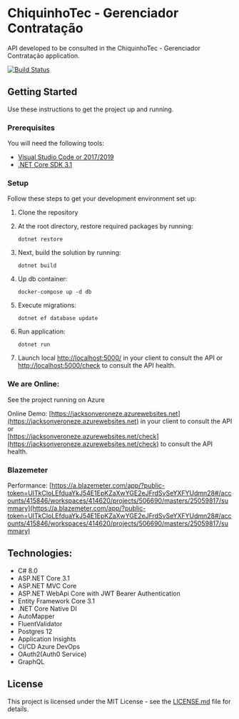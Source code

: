 # ChiquinhoTec - Gerenciador Contratação

API developed to be consulted in the ChiquinhoTec - Gerenciador Contratação application.

[![Build Status](https://dev.azure.com/Jackson-Veroneze/ChiquinhoTec.GerenciadorContratacao/_apis/build/status/Deploy%20Azure%20Web%20App%20for%20ASP.NET-CI?branchName=master)](https://dev.azure.com/Jackson-Veroneze/ChiquinhoTec.GerenciadorContratacao/_build/latest?definitionId=1&branchName=master)

## Getting Started
Use these instructions to get the project up and running.

### Prerequisites
You will need the following tools:

* [Visual Studio Code or 2017/2019](https://www.visualstudio.com/downloads/)
* [.NET Core SDK 3.1](https://www.microsoft.com/net/download/dotnet-core/2.2)

### Setup
Follow these steps to get your development environment set up:

  1. Clone the repository
  
  2. At the root directory, restore required packages by running:
     ```
     dotnet restore
     ```
  3. Next, build the solution by running:
     ```
     dotnet build
     ```
  3. Up db container:
     ```
     docker-compose up -d db
     ```
  4. Execute migrations:
     ```
     dotnet ef database update
     ```
  5. Run application:
     ```
	 dotnet run 
	   ```
  5. Launch local [http://localhost:5000/](http://localhost:5000/) in your client to consult the API or  
     [http://localhost:5000/check](http://localhost:5000/check) to consult the API health.

### We are Online:

See the project running on Azure

Online Demo: [https://jacksonveroneze.azurewebsites.net](https://jacksonveroneze.azurewebsites.net) in your client to consult the API or  
  [https://jacksonveroneze.azurewebsites.net/check](https://jacksonveroneze.azurewebsites.net/check) to consult the API health.
  
### Blazemeter
Performance: [https://a.blazemeter.com/app/?public-token=UITkCloLEfduaYkJ54E1EpKZaXwYGE2eJFrdSvSeYXFYUdmn28#/accounts/415846/workspaces/414620/projects/506690/masters/25059817/summary](https://a.blazemeter.com/app/?public-token=UITkCloLEfduaYkJ54E1EpKZaXwYGE2eJFrdSvSeYXFYUdmn28#/accounts/415846/workspaces/414620/projects/506690/masters/25059817/summary)

## Technologies:

- C# 8.0
- ASP.NET Core 3.1
- ASP.NET MVC Core 
- ASP.NET WebApi Core with JWT Bearer Authentication
- Entity Framework Core 3.1
- .NET Core Native DI
- AutoMapper
- FluentValidator
- Postgres 12
- Application Insights
- CI/CD Azure DevOps
- OAuth2(Auth0 Service)
- GraphQL

## License

This project is licensed under the MIT License - see the [LICENSE.md](https://github.com/jacksonveroneze/Pharmacy-API/blob/develop/LICENSE) file for details.
